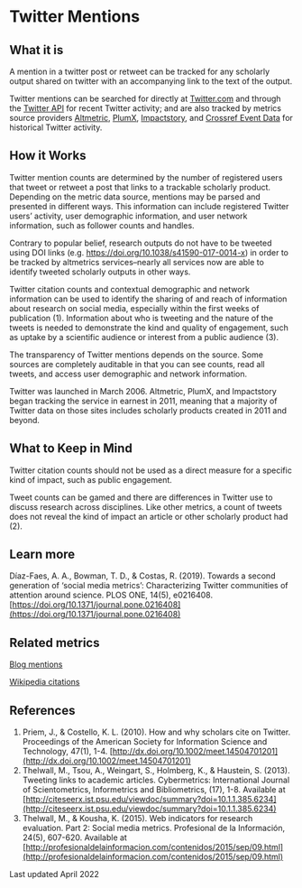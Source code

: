 # Twitter Mentions 

## What it is

A mention in a twitter post or retweet can be tracked for any scholarly output shared on twitter with an accompanying link to the text of the output. 

Twitter mentions can be searched for directly at [Twitter.com](http://twitter.com/) and through the [Twitter API](http://api.twitter.com/) for recent Twitter activity; and are also tracked by metrics source providers [Altmetric](http://altmetric.com/), [PlumX](http://plumanalytics.com/), [Impactstory](http://impactstory.org/), and [Crossref Event Data](https://www.crossref.org/services/event-data/) for historical Twitter activity.


## How it Works
Twitter mention counts are determined by the number of registered users that tweet or retweet a post that links to a trackable scholarly product. Depending on the metric data source, mentions may be parsed and presented in different ways. This information can include registered Twitter users’ activity, user demographic information, and user network information, such as follower counts and handles. 

Contrary to popular belief, research outputs do not have to be tweeted using DOI links (e.g. https://doi.org/10.1038/s41590-017-0014-x) in order to be tracked by altmetrics services–nearly all services now are able to identify tweeted scholarly outputs in other ways.

Twitter citation counts and contextual demographic and network information can be used to identify the sharing of and reach of information about research on social media, especially within the first weeks of publication (1). Information about who is tweeting and the nature of the tweets is needed to demonstrate the kind and quality of engagement, such as uptake by a scientific audience or interest from a public audience (3).

The transparency of Twitter mentions depends on the source.  Some sources are completely auditable in that you can see counts, read all tweets, and access user demographic and network information.

Twitter was launched in March 2006. Altmetric, PlumX, and Impactstory began tracking the service in earnest in 2011, meaning that a majority of Twitter data on those sites includes scholarly products created in 2011 and beyond.


## What to Keep in Mind 

Twitter citation counts should not be used as a direct measure for a specific kind of impact, such as public engagement.

Tweet counts can be gamed and there are differences in Twitter use to discuss research across disciplines.  Like other metrics, a count of tweets does not reveal the kind of impact an article or other scholarly product had (2).


## Learn more
Díaz-Faes, A. A., Bowman, T. D., & Costas, R. (2019). Towards a second generation of ‘social media metrics’: Characterizing Twitter communities of attention around science. PLOS ONE, 14(5), e0216408. [https://doi.org/10.1371/journal.pone.0216408](https://doi.org/10.1371/journal.pone.0216408)

## Related metrics 
[Blog mentions]()

[Wikipedia citations]()


## References
1. Priem, J., & Costello, K. L. (2010). How and why scholars cite on Twitter. Proceedings of the American Society for Information Science and Technology, 47(1), 1-4. [http://dx.doi.org/10.1002/meet.14504701201](http://dx.doi.org/10.1002/meet.14504701201) 
2. Thelwall, M., Tsou, A., Weingart, S., Holmberg, K., & Haustein, S. (2013). Tweeting links to academic articles. Cybermetrics: International Journal of Scientometrics, Informetrics and Bibliometrics, (17), 1-8. Available at [http://citeseerx.ist.psu.edu/viewdoc/summary?doi=10.1.1.385.6234](http://citeseerx.ist.psu.edu/viewdoc/summary?doi=10.1.1.385.6234) 
3. Thelwall, M., & Kousha, K. (2015). Web indicators for research evaluation. Part 2: Social media metrics. Profesional de la Información, 24(5), 607-620. Available at [http://profesionaldelainformacion.com/contenidos/2015/sep/09.html](http://profesionaldelainformacion.com/contenidos/2015/sep/09.html) 


Last updated April 2022
